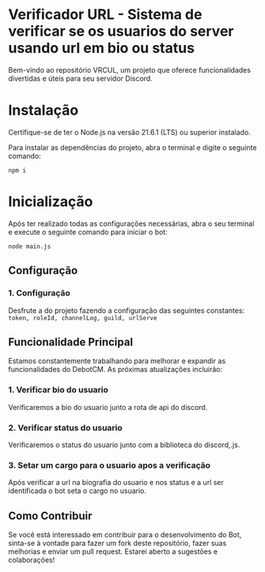 # Verificador URL - Sistema de verificar se os usuarios do server usando url em bio ou status

Bem-vindo ao repositório VRCUL, um projeto que oferece funcionalidades divertidas e úteis para seu servidor Discord.

# Instalação 
Certifique-se de ter o Node.js na versão 21.6.1 (LTS) ou superior instalado.

Para instalar as dependências do projeto, abra o terminal e digite o seguinte comando:

``` npm i ```

# Inicialização
Após ter realizado todas as configurações necessárias, abra o seu terminal e execute o seguinte comando para iniciar o bot:

```node main.js```

## Configuração 

### 1. Configuração
Desfrute a do projeto fazendo a configuração das seguintes constantes:
```token, roleId, channelLog, guild, urlServe```

## Funcionalidade Principal

Estamos constantemente trabalhando para melhorar e expandir as funcionalidades do DebotCM. As próximas atualizações incluirão:

### 1. Verificar bio do usuario
Verificaremos a bio do usuario junto a rota de api do discord.

### 2. Verificar status do usuario
Verificaremos o status do usuario junto com a biblioteca do discord,.js.

### 3. Setar um cargo para o usuario apos a verificação
Após verificar a url na biografia do usuario e nos status e a url ser identificada o bot seta o cargo no usuario.

## Como Contribuir

Se você está interessado em contribuir para o desenvolvimento do Bot, sinta-se à vontade para fazer um fork deste repositório, fazer suas melhorias e enviar um pull request. Estarei aberto a sugestões e colaborações!
